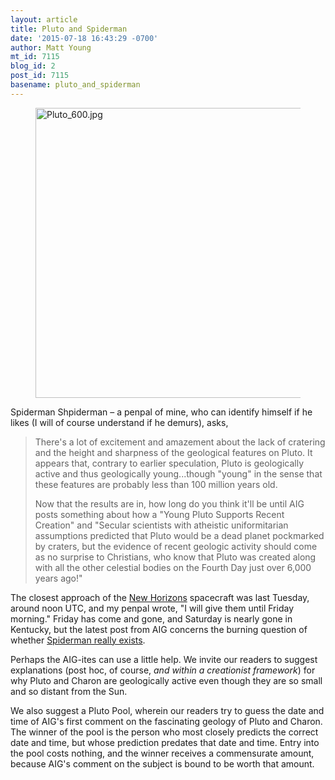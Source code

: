 ```yaml
---
layout: article
title: Pluto and Spiderman
date: '2015-07-18 16:43:29 -0700'
author: Matt Young
mt_id: 7115
blog_id: 2
post_id: 7115
basename: pluto_and_spiderman
---
```

<figure>
<img src="/PT/uploads/2015/Pluto_600.jpg" alt="Pluto_600.jpg" width="600" height="464" />
<figcaption markdown="span">


</figcaption>
</figure>

Spiderman Shpiderman &ndash; a penpal of mine, who can identify himself if he likes (I will of course understand if he demurs), asks,


> There's a lot of excitement and amazement about the lack of cratering and the height and sharpness of the geological features on Pluto. It appears that, contrary to earlier speculation, Pluto is geologically active and thus geologically young...though "young" in the sense that these features are probably less than 100 million years old.
> 
> Now that the results are in, how long do you think it'll be until AIG posts something about how a "Young Pluto Supports Recent Creation" and "Secular scientists with atheistic uniformitarian assumptions predicted that Pluto would be a dead planet pockmarked by craters, but the evidence of recent geologic activity should come as no surprise to Christians, who know that Pluto was created along with all the other celestial bodies on the Fourth Day just over 6,000 years ago!"

The closest approach of the [New Horizons](https://en.wikipedia.org/wiki/New_Horizons) spacecraft was last Tuesday, around noon UTC, and my penpal wrote, "I will give them until Friday morning." Friday has come and gone, and Saturday is nearly gone in Kentucky, but the latest post from AIG concerns the burning question of whether [ Spiderman really exists](https://answersingenesis.org/is-god-real/does-spider-man-really-exist/).

Perhaps the AIG-ites can use a little help. We invite our readers to suggest explanations (post hoc, of course, _and within a creationist framework_) for why Pluto and Charon are geologically active even though they are so small and so distant from the Sun.

We also suggest a Pluto Pool, wherein our readers try to guess the date and time of AIG's first comment on the fascinating geology of Pluto and Charon. The winner of the pool is the person who most closely predicts the correct date and time, but whose prediction predates that date and time. Entry into the pool costs nothing, and the winner receives a commensurate amount, because AIG's comment on the subject is bound to be worth that amount.
